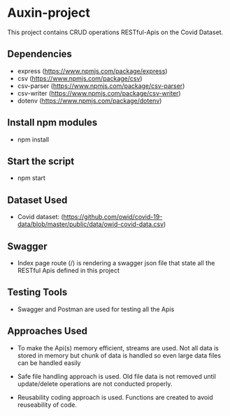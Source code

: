 # Auxin-project

This project contains CRUD operations RESTful-Apis on the Covid Dataset.

## Dependencies

- express (https://www.npmjs.com/package/express)
- csv (https://www.npmjs.com/package/csv)
- csv-parser (https://www.npmjs.com/package/csv-parser)
- csv-writer (https://www.npmjs.com/package/csv-writer)
- dotenv (https://www.npmjs.com/package/dotenv)

## Install npm modules

- npm install

## Start the script

- npm start

## Dataset Used

- Covid dataset: (https://github.com/owid/covid-19-data/blob/master/public/data/owid-covid-data.csv)

## Swagger

- Index page route (/) is rendering a swagger json file that state all the RESTful Apis defined in this project

## Testing Tools

- Swagger and Postman are used for testing all the Apis

## Approaches Used

- To make the Api(s) memory efficient, streams are used. Not all data is stored in memory but chunk of data is handled so even large data files can be handled easily

- Safe file handling approach is used. Old file data is not removed until update/delete operations are not conducted properly.

- Reusability coding approach is used. Functions are created to avoid reuseability of code.
